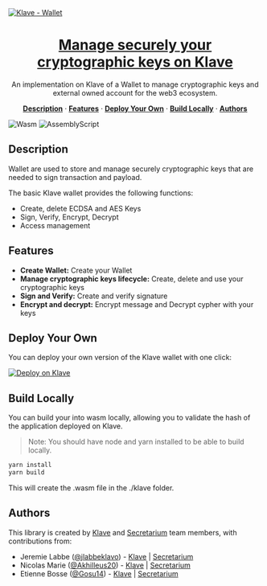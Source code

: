 <a href="https://klave.com/">
  <img alt="Klave - Wallet" src="https://klave.com/images/marketplace/krc20.png">
  <h1 align="center">Manage securely your cryptographic keys on Klave</h1>
</a>

<p align="center">
  An implementation on Klave of a Wallet to manage cryptographic keys and external owned account for the web3 ecosystem.
</p>

<p align="center">
  <a href="#description"><strong>Description</strong></a> ·
  <a href="#features"><strong>Features</strong></a> ·
  <a href="#deploy-your-own"><strong>Deploy Your Own</strong></a> ·
  <a href="#build-locally"><strong>Build Locally</strong></a> ·
  <a href="#authors"><strong>Authors</strong></a>
</p>

![Wasm](https://img.shields.io/badge/Webassembly-5E4EE3?style=for-the-badge&labelColor=white&logo=webassembly&logoColor=5E4EE3) ![AssemblyScript](https://img.shields.io/badge/Assemblyscript-3578C7?style=for-the-badge&labelColor=white&logo=assemblyscript&logoColor=3578C7)

## Description

Wallet are used to store and manage securely cryptographic keys that are needed to sign transaction and payload.

The basic Klave wallet provides the following functions:

- Create, delete ECDSA and AES Keys
- Sign, Verify, Encrypt, Decrypt
- Access management

## Features

- **Create Wallet:** Create your Wallet
- **Manage cryptographic keys lifecycle:** Create, delete and use your cryptographic keys
- **Sign and Verify:** Create and verify signature
- **Encrypt and decrypt:** Encrypt message and Decrypt cypher with your keys

## Deploy Your Own

You can deploy your own version of the Klave wallet with one click:

[![Deploy on Klave](https://klave.com/images/deploy-on-klave.svg)](https://app.klave.com/template/github/secretarium/klave-basic-wallet)

## Build Locally

You can build your into wasm locally, allowing you to validate the hash of the application deployed on Klave.

> Note: You should have node and yarn installed to be able to build locally.

```bash
yarn install
yarn build
```
This will create the .wasm file in the ./klave folder.

## Authors

This library is created by [Klave](https://klave.com) and [Secretarium](https://secretarium.com) team members, with contributions from:

- Jeremie Labbe ([@jlabbeklavo](https://github.com/jlabbeKlavo)) - [Klave](https://klave.com) | [Secretarium](https://secretarium.com)
- Nicolas Marie ([@Akhilleus20](https://github.com/Akhilleus20)) - [Klave](https://klave.com) | [Secretarium](https://secretarium.com)
- Etienne Bosse ([@Gosu14](https://github.com/Gosu14)) - [Klave](https://klave.com) | [Secretarium](https://secretarium.com)